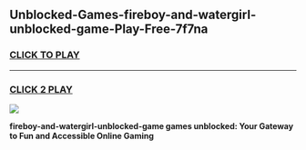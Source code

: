 
## Unblocked-Games-fireboy-and-watergirl-unblocked-game-Play-Free-7f7na
<h3>
<a href="https://premium76.site?title=fireboy-and-watergirl-unblocked-game&ref=23A">CLICK TO PLAY</a></h3>
<hr>

<h3>
<a href="https://premium76.site?title=fireboy-and-watergirl-unblocked-game&ref=23A">CLICK 2 PLAY</a>
  
</h3>

<a href="https://premium76.site?title=fireboy-and-watergirl-unblocked-game&ref=23A"><img src="https://clearcache.store/games.png"></a>


**fireboy-and-watergirl-unblocked-game games unblocked: Your Gateway to Fun and Accessible Online Gaming**
